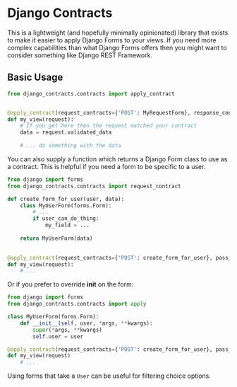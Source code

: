 # Django Contracts
This is a lightweight (and hopefully minimally opinionated) library that 
exists to make it easier to apply Django Forms to your views. If you need
more complex capabilities than what Django Forms offers then you might want
to consider something like Django REST Framework. 

## Basic Usage
```python
from django_contracts.contracts import apply_contract


@apply_contract(request_contracts={'POST': MyRequestForm}, response_contracts={'POST': MyResponseForm})
def my_view(request):
    # If you get here then the request matched your contract
    data = request.validated_data
    
    # ... do something with the data
```

You can also supply a function which returns a Django Form class to use as a 
contract. This is helpful if you need a form to be specific to a user.

```python
from django import forms
from django_contracts.contracts import request_contract

def create_form_for_user(user, data):
    class MyUserForm(forms.Form):
        # ... 
        if user_can_do_thing:
            my_field = ...
    
    return MyUserForm(data)
    

@apply_contract(request_contracts={'POST': create_form_for_user}, pass_in_user=True)
def my_view(request):
    # ... 
```

Or if you prefer to override __init__ on the form:
```python
from django import forms
from django_contracts.contracts import apply

class MyUserForm(forms.Form):
    def __init__(self, user, *args, **kwargs):
        super(*args, **kwargs)
        self.user = user

@apply_contract(request_contracts={'POST': create_form_for_user}, pass_in_user=True)
def my_view(request)
    # ...
```

Using forms that take a `User` can be useful for filtering choice options.